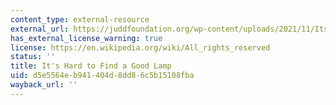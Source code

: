 ```yaml
---
content_type: external-resource
external_url: https://juddfoundation.org/wp-content/uploads/2021/11/Its_Hard_To_Find_A_Good_Lamp_1993.pdf
has_external_license_warning: true
license: https://en.wikipedia.org/wiki/All_rights_reserved
status: ''
title: It's Hard to Find a Good Lamp
uid: d5e5564e-b941-404d-8dd8-6c5b15108fba
wayback_url: ''
---
```


